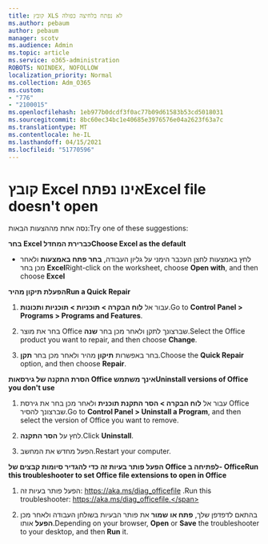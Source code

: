 ```yaml
---
title: קובץ XLS לא נפתח בלחיצה כפולה
ms.author: pebaum
author: pebaum
manager: scotv
ms.audience: Admin
ms.topic: article
ms.service: o365-administration
ROBOTS: NOINDEX, NOFOLLOW
localization_priority: Normal
ms.collection: Adm_O365
ms.custom:
- "776"
- "2100015"
ms.openlocfilehash: 1eb977b0dcdf3f0ac77b09d61583b53cd5018031
ms.sourcegitcommit: 8bc60ec34bc1e40685e3976576e04a2623f63a7c
ms.translationtype: MT
ms.contentlocale: he-IL
ms.lasthandoff: 04/15/2021
ms.locfileid: "51770596"
---
```

# <a name="excel-file-doesnt-open"></a><span data-ttu-id="532d2-102">קובץ Excel אינו נפתח</span><span class="sxs-lookup"><span data-stu-id="532d2-102">Excel file doesn't open</span></span>

<span data-ttu-id="532d2-103">נסה אחת מההצעות הבאות:</span><span class="sxs-lookup"><span data-stu-id="532d2-103">Try one of these suggestions:</span></span>

<span data-ttu-id="532d2-104">**בחר Excel כברירת המחדל**</span><span class="sxs-lookup"><span data-stu-id="532d2-104">**Choose Excel as the default**</span></span>

* <span data-ttu-id="532d2-105">לחץ באמצעות לחצן העכבר הימני על גליון העבודה, **בחר פתח באמצעות** ולאחר מכן בחר **Excel**</span><span class="sxs-lookup"><span data-stu-id="532d2-105">Right-click on the worksheet, choose **Open with**, and then choose **Excel**</span></span>

<span data-ttu-id="532d2-106">**הפעלת תיקון מהיר**</span><span class="sxs-lookup"><span data-stu-id="532d2-106">**Run a Quick Repair**</span></span>

1. <span data-ttu-id="532d2-107">עבור אל **לוח הבקרה > תוכניות > תוכניות ותכונות**.</span><span class="sxs-lookup"><span data-stu-id="532d2-107">Go to **Control Panel > Programs > Programs and Features**.</span></span>

2. <span data-ttu-id="532d2-108">בחר את מוצר Office שברצונך לתקן ולאחר מכן בחר **שנה**.</span><span class="sxs-lookup"><span data-stu-id="532d2-108">Select the Office product you want to repair, and then choose **Change**.</span></span>

3. <span data-ttu-id="532d2-109">בחר באפשרות **תיקון** מהיר ולאחר מכן בחר **תקן**.</span><span class="sxs-lookup"><span data-stu-id="532d2-109">Choose the **Quick Repair** option, and then choose **Repair**.</span></span>

<span data-ttu-id="532d2-110">**הסרת התקנה של גירסאות Office אינך משתמש**</span><span class="sxs-lookup"><span data-stu-id="532d2-110">**Uninstall versions of Office you don't use**</span></span>

1. <span data-ttu-id="532d2-111">עבור אל **לוח הבקרה > הסר התקנת תוכנית** ולאחר מכן בחר את גירסת Office שברצונך להסיר.</span><span class="sxs-lookup"><span data-stu-id="532d2-111">Go to **Control Panel > Uninstall a Program**, and then select the version of Office you want to remove.</span></span>

2. <span data-ttu-id="532d2-112">לחץ על **הסר התקנה**.</span><span class="sxs-lookup"><span data-stu-id="532d2-112">Click **Uninstall**.</span></span>

3. <span data-ttu-id="532d2-113">הפעל מחדש את המחשב.</span><span class="sxs-lookup"><span data-stu-id="532d2-113">Restart your computer.</span></span>

<span data-ttu-id="532d2-114">**הפעל פותר בעיות זה כדי להגדיר סיומות קבצים של Office לפתיחה ב- Office**</span><span class="sxs-lookup"><span data-stu-id="532d2-114">**Run this troubleshooter to set Office file extensions to open in Office**</span></span>

1. <span data-ttu-id="532d2-115">הפעל פותר בעיות זה: https://aka.ms/diag_officefile .</span><span class="sxs-lookup"><span data-stu-id="532d2-115">Run this troubleshooter: https://aka.ms/diag_officefile.</span></span>

2. <span data-ttu-id="532d2-116">בהתאם לדפדפן שלך, **פתח או** **שמור** את פותר הבעיות בשולחן העבודה ולאחר מכן **הפעל** אותו.</span><span class="sxs-lookup"><span data-stu-id="532d2-116">Depending on your browser, **Open** or **Save** the troubleshooter to your desktop, and then **Run** it.</span></span>
